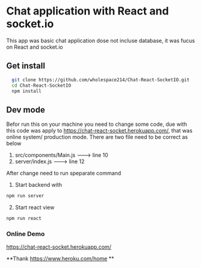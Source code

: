 # Chat application with React and socket.io

This app was basic chat application dose not incluse database, it was fucus on React and socket.io

## Get install

```bash
  git clone https://github.com/wholespace214/Chat-React-SocketIO.git
  cd Chat-React-SocketIO
  npm install
  ```

## Dev mode
Befor run this on your machine you need to change some code, due with this code was apply to  https://chat-react-socket.herokuapp.com/, that was online system/ production mode. There are two file need to be correct as below

1) src/components/Main.js ---> line 10
2) server/index.js ---> line 12

After change need to run speparate command 
1) Start backend with 

```bash
npm run server
```

2) Start react view
```bash
npm run react
```

### Online Demo
https://chat-react-socket.herokuapp.com/

**Thank https://www.heroku.com/home **

